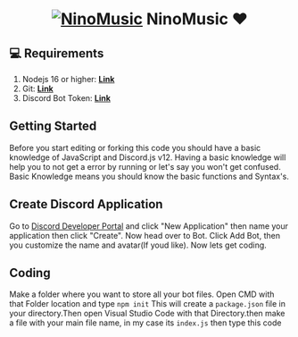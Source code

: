 <h1 align="center">
  <a href="#"><img src="https://i1.sndcdn.com/visuals-Ow0VgMEySp2z76WJ-StC4Pw-t1240x260.jpg" alt="NinoMusic"></a>
  NinoMusic ❤
</h1>


## 💻 Requirements
1. Nodejs 16 or higher: **[Link](https://nodejs.org)**
2. Git: **[Link](https://git-scm.com)**
3. Discord Bot Token: **[Link](https://discord.com/developers/applications)**

## Getting Started
Before you start editing or forking this code you should have a basic knowledge of JavaScript and Discord.js v12. Having a basic knowledge will help you to not get a error by running or let's say you won't get confused. Basic Knowledge means you should know the basic functions and Syntax's.

## Create Discord Application
Go to [Discord Developer Portal](https://discord.com/developers/applications) and click "New Application" then name your application then click "Create". Now head over to Bot. Click Add Bot, then you customize the name and avatar(If youd like). Now lets get coding.

## Coding
Make a folder where you want to store all your bot files. Open CMD with that Folder location and type `npm init` This will create a `package.json` file in your directory.Then open Visual Studio Code with that Directory.then make a file with your main file name, in my case its `index.js` then type this code
